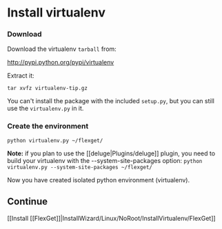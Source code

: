 # Install virtualenv

### Download

Download the virtualenv `tarball` from:

http://pypi.python.org/pypi/virtualenv

Extract it:


    tar xvfz virtualenv-tip.gz


You can't install the package with the included `setup.py`, but you can still use the `virtualenv.py` in it.

### Create the environment


    python virtualenv.py ~/flexget/
**Note:** if you plan to use the [[deluge|Plugins/deluge]] plugin, you need to build your virtualenv with the --system-site-packages option: `python virtualenv.py --system-site-packages ~/flexget/`

Now you have created isolated python environment (virtualenv).

## Continue

[[Install [[FlexGet]]|InstallWizard/Linux/NoRoot/InstallVirtualenv/FlexGet]]
